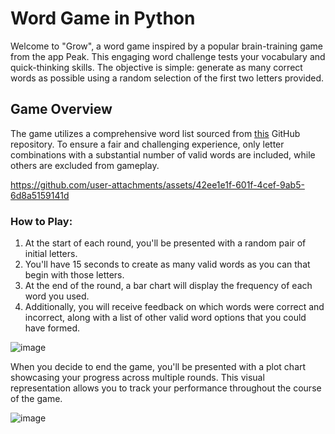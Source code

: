 # Word Game in Python 
Welcome to "Grow", a word game inspired by a popular brain-training game from the app Peak. This engaging word challenge tests your vocabulary and quick-thinking skills. The objective is simple: generate as many correct words as possible using a random selection of the first two letters provided.
## Game Overview 
The game utilizes a comprehensive word list sourced from [this](https://github.com/dwyl/english-words/blob/master/words_alpha.txt) GitHub repository. To ensure a fair and challenging experience, only letter combinations with a substantial number of valid words are included, while others are excluded from gameplay.


https://github.com/user-attachments/assets/42ee1e1f-601f-4cef-9ab5-6d8a5159141d

### How to Play:
1. At the start of each round, you'll be presented with a random pair of initial letters.
2. You'll have 15 seconds to create as many valid words as you can that begin with those letters.
3. At the end of the round, a bar chart will display the frequency of each word you used.
4. Additionally, you will receive feedback on which words were correct and incorrect, along with a list of other valid word options that you could have formed.

![image](https://github.com/user-attachments/assets/71a9bc9a-1168-4de9-9cbf-5e0c05aa5789)

When you decide to end the game, you'll be presented with a plot chart showcasing your progress across multiple rounds. This visual representation allows you to track your performance throughout the course of the game.

![image](https://github.com/user-attachments/assets/0029f008-363e-4673-a067-badfd06acc5d)


